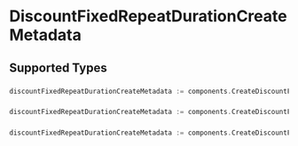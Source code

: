 # DiscountFixedRepeatDurationCreateMetadata


## Supported Types

### 

```go
discountFixedRepeatDurationCreateMetadata := components.CreateDiscountFixedRepeatDurationCreateMetadataStr(string{/* values here */})
```

### 

```go
discountFixedRepeatDurationCreateMetadata := components.CreateDiscountFixedRepeatDurationCreateMetadataInteger(int64{/* values here */})
```

### 

```go
discountFixedRepeatDurationCreateMetadata := components.CreateDiscountFixedRepeatDurationCreateMetadataBoolean(bool{/* values here */})
```

